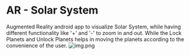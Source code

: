 # AR - Solar System

Augmented Reality android app to visualize Solar System, while having different functionality
like '+' and '-' to zoom in and out.
While the Lock Planets and Unlock Planets helps in moving the planets according to the convenience
of the user.
![img.png](img.png)